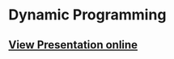 # Dynamic Programming
## [View Presentation online](https://rawgit.com/TelerikAcademy/AlgoAcademy/master/2016-03-Dynamic-Programming/slides/index.html#/)
